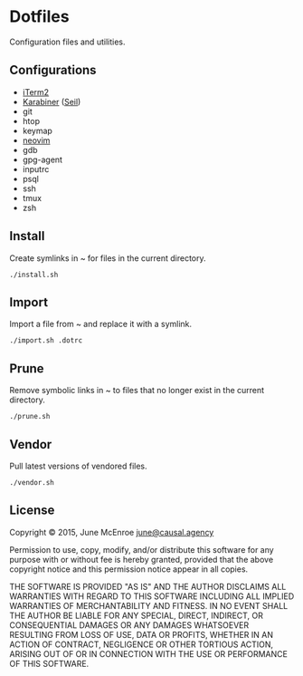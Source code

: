 # Dotfiles

Configuration files and utilities.

## Configurations

- [iTerm2]
- [Karabiner] ([Seil])
- git
- htop
- keymap
- [neovim]
- gdb
- gpg-agent
- inputrc
- psql
- ssh
- tmux
- zsh

[iTerm2]: https://www.iterm2.com/downloads.html
[Karabiner]: https://pqrs.org/osx/karabiner/
[Seil]: https://pqrs.org/osx/karabiner/seil.html.en
[neovim]: https://github.com/neovim/neovim/wiki/Installing-Neovim

## Install

Create symlinks in ~ for files in the current directory.

    ./install.sh

## Import

Import a file from ~ and replace it with a symlink.

    ./import.sh .dotrc

## Prune

Remove symbolic links in ~ to files that no longer exist in the current
directory.

    ./prune.sh

## Vendor

Pull latest versions of vendored files.

    ./vendor.sh

## License

Copyright © 2015, June McEnroe <june@causal.agency>

Permission to use, copy, modify, and/or distribute this software for any
purpose with or without fee is hereby granted, provided that the above
copyright notice and this permission notice appear in all copies.

THE SOFTWARE IS PROVIDED "AS IS" AND THE AUTHOR DISCLAIMS ALL WARRANTIES
WITH REGARD TO THIS SOFTWARE INCLUDING ALL IMPLIED WARRANTIES OF
MERCHANTABILITY AND FITNESS. IN NO EVENT SHALL THE AUTHOR BE LIABLE FOR
ANY SPECIAL, DIRECT, INDIRECT, OR CONSEQUENTIAL DAMAGES OR ANY DAMAGES
WHATSOEVER RESULTING FROM LOSS OF USE, DATA OR PROFITS, WHETHER IN AN
ACTION OF CONTRACT, NEGLIGENCE OR OTHER TORTIOUS ACTION, ARISING OUT OF
OR IN CONNECTION WITH THE USE OR PERFORMANCE OF THIS SOFTWARE.
